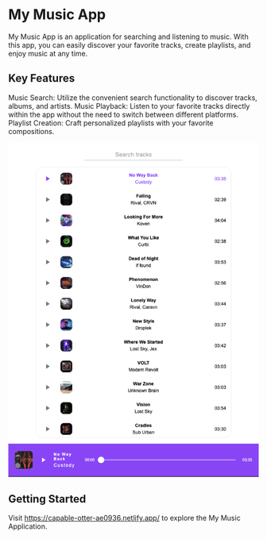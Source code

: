 # My Music App

My Music App is an application for searching and listening to music. With this app, you can easily discover your favorite tracks, create playlists, and enjoy music at any time.

## Key Features

Music Search: Utilize the convenient search functionality to discover tracks, albums, and artists.
Music Playback: Listen to your favorite tracks directly within the app without the need to switch between different platforms.
Playlist Creation: Craft personalized playlists with your favorite compositions.


![My Music App](public/main-image.png)

## Getting Started
Visit https://capable-otter-ae0936.netlify.app/ to explore the My Music Application.
